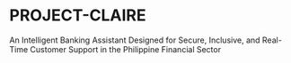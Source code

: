# PROJECT-CLAIRE
An Intelligent Banking Assistant Designed for Secure, Inclusive, and Real-Time Customer Support in the Philippine Financial Sector
